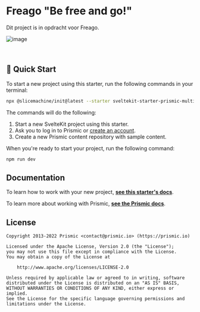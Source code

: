 # Freago "Be free and go!"
Dit project is in opdracht voor Freago.

![image](https://github.com/Trisjan/Freago/assets/74552944/9e9d9653-4f0a-4863-953b-0c2d9187ee49)

&nbsp;

## 🚀 Quick Start

To start a new project using this starter, run the following commands in your terminal:

```sh
npx @slicemachine/init@latest --starter sveltekit-starter-prismic-multi-page
```

The commands will do the following:

1. Start a new SvelteKit project using this starter.
2. Ask you to log in to Prismic or [create an account][prismic-sign-up].
3. Create a new Prismic content repository with sample content.

When you're ready to start your project, run the following command:

```sh
npm run dev
```

## Documentation

To learn how to work with your new project, [**see this starter's docs**][starter-docs].

To learn more about working with Prismic, [**see the Prismic docs**][prismic-docs].

## License

```
Copyright 2013-2022 Prismic <contact@prismic.io> (https://prismic.io)

Licensed under the Apache License, Version 2.0 (the "License");
you may not use this file except in compliance with the License.
You may obtain a copy of the License at

    http://www.apache.org/licenses/LICENSE-2.0

Unless required by applicable law or agreed to in writing, software
distributed under the License is distributed on an "AS IS" BASIS,
WITHOUT WARRANTIES OR CONDITIONS OF ANY KIND, either express or implied.
See the License for the specific language governing permissions and
limitations under the License.
```

[prismic]: https://prismic.io/
[prismic-docs]: https://prismic.io/docs/technologies/sveltekit
[prismic-sign-up]: https://prismic.io/dashboard/signup
[sveltekit]: https://kit.svelte.dev/
[starter-docs]: ./docs/README.md
[live-demo]: https://sveltekit-starter-prismic-multi-page.vercel.app/
